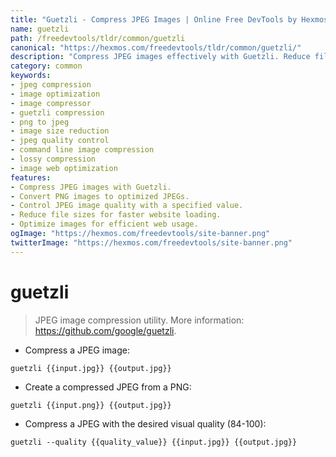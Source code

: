 ```yaml
---
title: "Guetzli - Compress JPEG Images | Online Free DevTools by Hexmos"
name: guetzli
path: /freedevtools/tldr/common/guetzli
canonical: "https://hexmos.com/freedevtools/tldr/common/guetzli/"
description: "Compress JPEG images effectively with Guetzli. Reduce file size and optimize for web using this image compression tool. Free online tool, no registration required."
category: common
keywords:
- jpeg compression
- image optimization
- image compressor
- guetzli compression
- png to jpeg
- image size reduction
- jpeg quality control
- command line image compression
- lossy compression
- image web optimization
features:
- Compress JPEG images with Guetzli.
- Convert PNG images to optimized JPEGs.
- Control JPEG image quality with a specified value.
- Reduce file sizes for faster website loading.
- Optimize images for efficient web usage.
ogImage: "https://hexmos.com/freedevtools/site-banner.png"
twitterImage: "https://hexmos.com/freedevtools/site-banner.png"
---
```


# guetzli

> JPEG image compression utility.
> More information: <https://github.com/google/guetzli>.

- Compress a JPEG image:

`guetzli {{input.jpg}} {{output.jpg}}`

- Create a compressed JPEG from a PNG:

`guetzli {{input.png}} {{output.jpg}}`

- Compress a JPEG with the desired visual quality (84-100):

`guetzli --quality {{quality_value}} {{input.jpg}} {{output.jpg}}`
